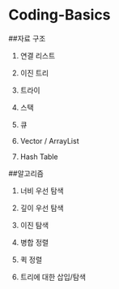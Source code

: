 # Coding-Basics

##자료 구조

1. 연결 리스트

2. 이진 트리

3. 트라이

4. 스택

5. 큐

6. Vector / ArrayList

7. Hash Table

##알고리즘

1. 너비 우선 탐색

2. 깊이 우선 탐색

3. 이진 탐색

4. 병합 정렬

5. 퀵 정렬

6. 트리에 대한 삽입/탐색
